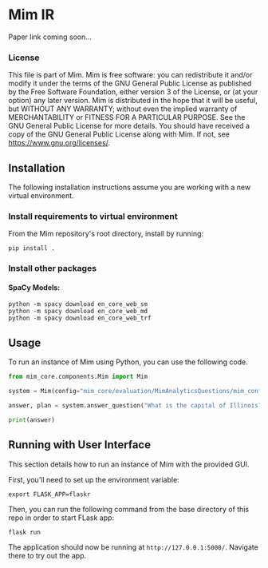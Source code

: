 # Mim IR
Paper link coming soon...

### License

This file is part of Mim.
Mim is free software: you can redistribute it and/or modify it under 
the terms of the GNU General Public License as published by the Free Software Foundation, 
either version 3 of the License, or (at your option) any later version.
Mim is distributed in the hope that it will be useful, but WITHOUT ANY WARRANTY; 
without even the implied warranty of MERCHANTABILITY or FITNESS FOR A PARTICULAR PURPOSE. 
See the GNU General Public License for more details.
You should have received a copy of the GNU General Public License along with Mim. 
If not, see <https://www.gnu.org/licenses/>.

## Installation

The following installation instructions assume you are working with a new virtual environment.

### Install requirements to virtual environment

From the Mim repository's root directory, install by running:
```commandline
pip install .
```

### Install other packages

#### SpaCy Models:
```commandline
python -m spacy download en_core_web_sm
python -m spacy download en_core_web_md
python -m spacy download en_core_web_trf
```

## Usage

To run an instance of Mim using Python, you can use the following code.

```python
from mim_core.components.Mim import Mim

system = Mim(config="mim_core/evaluation/MimAnalyticsQuestions/mim_config.json")

answer, plan = system.answer_question("What is the capital of Illinois?")

print(answer)
```

## Running with User Interface
This section details how to run an instance of Mim with the provided GUI.

First, you'll need to set up the environment variable:
```commandline
export FLASK_APP=flaskr
```

Then, you can run the following command from the base directory of this repo in order to start FLask app:
```commandline
flask run
```

The application should now be running at `http://127.0.0.1:5000/`. Navigate there to try out the app.
